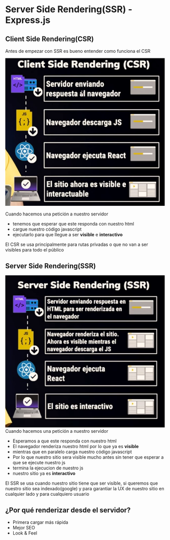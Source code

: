 # Server Side Rendering(SSR) - Express.js
## Client Side Rendering(CSR)
Antes de empezar con SSR es bueno entender como funciona el CSR

![ssr](./md/ssr-1.jpg)

Cuando hacemos una petición a nuestro servidor
* tenemos que esperar que este responda con nuestro html
* cargue nuestro código javascript
* ejecutarlo para que llegue a ser **visible** e **interactivo**

El CSR se usa principalmente para rutas privadas o que no van a ser visibles para todo el público

## Server Side Rendering(SSR)
![ssr](./md/ssr-2.jpg)
Cuando hacemos una petición a nuestro servidor
* Esperamos a que este responda con nuestro html
* El navegador renderiza nuestro html por lo que ya es **visible**
* mientras que en paralelo carga nuestro código javascript
* Por lo que nuestro sitio sera visible mucho antes sin tener que esperar a que se ejecute nuestro js
* termina la ejecucion de nuestro js
* nuestro sitio ya es **interactivo**

El SSR se usa cuando nuestro sitio tiene que ser visible, si queremos que nuestro sitio sea indexado(google) y para garantiar la UX de nuestro sitio en cualquier lado y para cualquiero usuario

## ¿Por qué renderizar desde el servidor?
* Primera cargar más rápida
* Mejor SEO
* Look & Feel